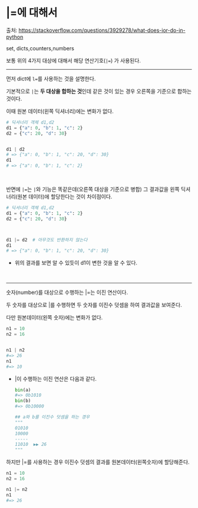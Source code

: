 # |=에 대해서

출처: https://stackoverflow.com/questions/3929278/what-does-ior-do-in-python    



set, dicts,counters,numbers 

보통 위의 4가지 대상에 대해서 해당 연산기호(`|=`) 가 사용된다. 

---

먼저 dict에 `l=`를 사용하는 것을 설명한다.

기본적으로 `|`는 **두 대상을 합하는 것**인데 같은 것이 있는 경우 오른쪽을 기준으로 합하는 것이다.

이때 원본 데이터(왼쪽 딕셔너리)에는 변화가 없다.

```python
# 딕셔너리 객체 d1,d2
d1 = {"a": 0, "b": 1, "c": 2}
d2 = {"c": 20, "d": 30}


d1 | d2
# => {"a": 0, "b": 1, "c": 20, "d": 30}
d1 
# => {"a": 0, "b": 1, "c": 2}
```

​    

반면에 `|=`는 `|`와 기능은 똑같은데(오른쪽 대상을 기준으로 병합) 그 결과값을 왼쪽 딕셔너리(원본 데이터)에 할당한다는 것이 차이점이다.

```python
# 딕셔너리 객체 d1,d2
d1 = {"a": 0, "b": 1, "c": 2}
d2 = {"c": 20, "d": 30}



d1 |= d2  # 아무것도 반환하지 않는다
d1 
# => {"a": 0, "b": 1, "c": 20, "d": 30}
```

* 위의 결과를 보면 알 수 있듯이 d1이 변한 것을 알 수 있다. 

​     

----



숫자(number)를 대상으로 수행하는 |=는 이진 연산이다.

두 숫자를 대상으로 |를 수행하면 두 숫자를 이진수 덧셈을 하여 결과값을 보여준다.

다만 원본데이터(왼쪽 숫자)에는 변화가 없다.

```python
n1 = 10
n2 = 16


n1 | n2
#=> 26
n1
#=> 10
```

* |이 수행하는 이진 연산은 다음과 같다.

  ```python
  bin(a)
  #=> 0b1010
  bin(b)
  #=> 0b10000
  
  ## a와 b를 이진수 덧셈을 하는 경우
  """
  01010
  10000
  -----
  11010  ▶▶ 26 
  """
  ```

  



하지만 |=를 사용하는 경우 이진수 덧셈의 결과를 원본데이터(왼쪽숫자)에 할당해준다.

```python
n1 = 10
n2 = 16

n1 |= n2
n1
#=> 26
```

